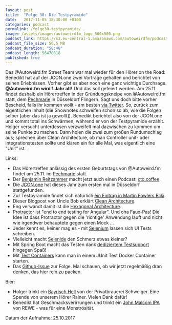 ```yaml
---
layout: post
title:  "Folge 30: Die Testpyramide"
date:   2017-11-05 18:30:00 +0100
categories: podcast
permalink: /folge30-testpyramide/
image: /assets/images/autoweirdfm_logo_500x500.png
podcast_link: https://s3.eu-central-1.amazonaws.com/autoweirdfm/podcasts/folge-30-testpyramide.mp3
podcast_file_size: 56,5 MB
podcast_duration: "58:48"
podcast_length: 56470818
published: true
---
```


Das @Autoweird.fm Street Team war mal wieder für den Hörer on the Road:
Benedikt hat auf der JCON.one zwei Vorträge gehalten und berichtet von seinen Erlebnissen.
Vorher gibt es aber noch eine ganz wichtige Durchsage.
**@Autoweird.fm wird 1 Jahr alt!**
Und das soll gefeiert werden.
Am 25.11. findet deshalb ein Hörertreffen in der Gründungskneipe von @Autoweird.fm statt, dem [Pechmarie](https://www.google.de/maps/place/Pechmarie/@51.2281545,6.8030221,15z/data=!4m5!3m4!1s0x0:0x3190661cefaa04e9!8m2!3d51.2281545!4d6.8030221) in Düsseldorf Flingern.
Sagt uns doch bitte vorher Bescheid, falls ihr kommen wollt - am besten [via Twitter](https://twitter.com/autoweirdfm).
So, zurück zum eigentlichen Inhalt (die Shownotes schweifen schon so ab, wie die Folgen selber [aber das ist ja gewollt]).
Benedikt berichtet also von der JCON.one und kommt total ins Schwärmen, während er von der Testpyramide erzählt.
Holger versucht unterdessen verzweifelt mal dazwischen zu kommen um seine Punkte zu machen.
Dann holen die zwei zum großen Rundumschlag aus; sprechen über Clean Architecture, ob man Controller unit- oder integrationstesten sollte und klären ein für alle Mal, was eigentlich eine "Unit" ist.

Links:

- Das Hörertreffen anlässig des ersten Geburtstags von @Autoweird.fm findet am 25.11. im [Pechmarie](https://www.yelp.com/biz/pechmarie-düsseldorf-2) statt.
- Der [Benjamin Reitzammer](https://twitter.com/benjamin) macht jetzt auch einen Podcast: [cto.coffee](http://squeakyvessel.com/cto.coffee/).
- Die [JCON.one](http://jcon.one/de/) hat dieses Jahr zum ersten mal in Düsseldorf stattgefunden.
- Zur Testpyramide findet sich natürlich [ein Eintrag in Martin Fowlers Bliki](https://martinfowler.com/bliki/TestPyramid.html).
- Dieser Blogpost von Uncle Bob erklärt [Clean Architecture](https://8thlight.com/blog/uncle-bob/2012/08/13/the-clean-architecture.html).
- Eng verwandt damit ist die [Hexagonal Architecture](http://alistair.cockburn.us/Hexagonal+architecture).
- [Protractor](http://www.protractortest.org/#/) ist "end to end testing for Angular". Und oha Faux-Pas! Die Idee ist dass Protractor gegen die 'richtige' Anwendung läuft und nicht wie irgendwer behauptete gegen einen Mock ...
- Jeder kennt es, keiner mag es - mit [Selenium](http://www.seleniumhq.org/) lassen sich UI Tests schreiben.
- Vielleicht macht [Selenide](http://selenide.org/) den Schmerz etwas kleiner?
- Mit Spring Boot macht das Testen dank [dediziertem Testsupport](https://spring.io/blog/2016/07/28/spring-boot-1-4-released#test-improvements) hingegen Spaß!
- Mit [Test Containers](https://www.testcontainers.org/) kann man in einem JUnit Test Docker Container starten.
- Das [Github-Issue](https://github.com/autoweirdfm/autoweirdfm.github.io/issues/28) zur Folge. Mal schauen, ob wir jetzt regelmäßig dran denken, das hier rein zu packen.

Bier:

- Holger trinkt ein [Bayrisch Hell](https://untappd.com/b/privatbrauerei-schweiger-1516-bayrisch-hell/1587313) von der Privatbrauerei Schweiger. Eine Spende von unserem Hörer Rainer. Vielen Dank dafür!
- Benedikt hat Geschmacksverirrungen und trinkt ein [John Malcom IPA](https://untappd.com/b/rewe-john-malcom-india-pale-ale-ipa/2010617) von REWE - was für eine Monströsität.

Datum der Aufnahme: 25.10.2017
